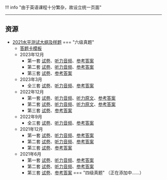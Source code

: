!!! info "由于英语课程十分繁杂，故设立统一页面"

---

## 资源  
- [2021水平测试大纲及样题](https://lz.qaiu.top/parser?url=https://cqu-openlib.lanzouh.com/iOgu41uqa6ed)
=== "六级真题"
    * [答题卡模板](https://vercel-chi-kohl.vercel.app/lanzouyunapi.php?data=https://cqu-openlib.lanzout.com/iW7Ta1v5ykqd&redirect=1)
    * 2023年12月
        * 第一套 [试卷](https://vercel-chi-kohl.vercel.app/lanzouyunapi.php?data=https://cqu-openlib.lanzout.com/iZMld1wje7mb&redirect=1)、[听力音频](https://vercel-chi-kohl.vercel.app/lanzouyunapi.php?data=https://cqu-openlib.lanzout.com/iG3Y41wje6jc&redirect=1)、[参考答案](https://vercel-chi-kohl.vercel.app/lanzouyunapi.php?data=https://cqu-openlib.lanzout.com/ikgTm1wje3mh&redirect=1)  
        * 第二套 [试卷](https://vercel-chi-kohl.vercel.app/lanzouyunapi.php?data=https://cqu-openlib.lanzout.com/i31IS1wjegqj&redirect=1)、[听力音频](https://vercel-chi-kohl.vercel.app/lanzouyunapi.php?data=https://cqu-openlib.lanzout.com/i4UsI1wjegoh&redirect=1)、[参考答案](https://vercel-chi-kohl.vercel.app/lanzouyunapi.php?data=https://cqu-openlib.lanzout.com/iZTbA1wjeegh&redirect=1)  
        * 第三套 [试卷](https://vercel-chi-kohl.vercel.app/lanzouyunapi.php?data=https://cqu-openlib.lanzout.com/iD1ol1wjeabi&redirect=1)、[参考答案](https://vercel-chi-kohl.vercel.app/lanzouyunapi.php?data=https://cqu-openlib.lanzout.com/iJJFD1wjea1i&redirect=1)  
    * 2023年3月  
        * 全三套 [试卷](https://vercel-chi-kohl.vercel.app/lanzouyunapi.php?data=https://cqu-openlib.lanzout.com/izSGs1v4xk1g&redirect=1)、[听力音频](https://vercel-chi-kohl.vercel.app/lanzouyunapi.php?data=https://cqu-openlib.lanzout.com/iTzFq1v4xjji&redirect=1)、[参考答案](https://vercel-chi-kohl.vercel.app/lanzouyunapi.php?data=https://cqu-openlib.lanzout.com/iZKlv1v4ximf&redirect=1)  
    * 2022年12月  
        * 第一套 [试卷](https://vercel-chi-kohl.vercel.app/lanzouyunapi.php?data=https://cqu-openlib.lanzout.com/ipiYA1v4wnob&redirect=1)、[听力音频](https://vercel-chi-kohl.vercel.app/lanzouyunapi.php?data=https://cqu-openlib.lanzout.com/iM9T61v4wmwd&redirect=1)、[听力原文](https://vercel-chi-kohl.vercel.app/lanzouyunapi.php?data=https://cqu-openlib.lanzout.com/i1jjN1v4wjsb&redirect=1)、[参考答案](https://vercel-chi-kohl.vercel.app/lanzouyunapi.php?data=https://cqu-openlib.lanzout.com/iYbVM1v4wjpi&redirect=1)  
        * 第二套 [试卷](https://vercel-chi-kohl.vercel.app/lanzouyunapi.php?data=https://cqu-openlib.lanzout.com/ifhQi1v4wvsd&redirect=1)、[听力音频](https://vercel-chi-kohl.vercel.app/lanzouyunapi.php?data=https://cqu-openlib.lanzout.com/ixdTz1v4wuze&redirect=1)、[听力原文](https://vercel-chi-kohl.vercel.app/lanzouyunapi.php?data=https://cqu-openlib.lanzout.com/isD9Y1v4wsmj&redirect=1)、[参考答案](https://vercel-chi-kohl.vercel.app/lanzouyunapi.php?data=https://cqu-openlib.lanzout.com/irVyC1v4wsli&redirect=1)  
        * 第三套 [试卷](https://vercel-chi-kohl.vercel.app/lanzouyunapi.php?data=https://cqu-openlib.lanzout.com/iUtLG1v4wqkf&redirect=1)、[参考答案](https://vercel-chi-kohl.vercel.app/lanzouyunapi.php?data=https://cqu-openlib.lanzout.com/ip3TQ1v4wpze&redirect=1)  
    * 2022年9月  
        * 全三套 [试卷](https://vercel-chi-kohl.vercel.app/lanzouyunapi.php?data=https://cqu-openlib.lanzout.com/iXXcT1v4unqb&redirect=1)、[听力音频](https://vercel-chi-kohl.vercel.app/lanzouyunapi.php?data=https://cqu-openlib.lanzout.com/iw1Sj1v4unmh&redirect=1)、[参考答案](https://vercel-chi-kohl.vercel.app/lanzouyunapi.php?data=https://cqu-openlib.lanzout.com/iK4LJ1v4unni&redirect=1)  
    * 2021年12月
        * 第一套 [试卷](https://vercel-chi-kohl.vercel.app/lanzouyunapi.php?data=https://cqu-openlib.lanzout.com/iOcwR1v5y2aj&redirect=1)、[听力音频](https://vercel-chi-kohl.vercel.app/lanzouyunapi.php?data=https://cqu-openlib.lanzout.com/ileGO1v5y27g&redirect=1)、[参考答案](https://vercel-chi-kohl.vercel.app/lanzouyunapi.php?data=https://cqu-openlib.lanzout.com/iqM2b1v5y1dg&redirect=1)
        * 第二套 [试卷](https://vercel-chi-kohl.vercel.app/lanzouyunapi.php?data=https://cqu-openlib.lanzout.com/io8f91v5y39e&redirect=1)、[听力音频](https://vercel-chi-kohl.vercel.app/lanzouyunapi.php?data=https://cqu-openlib.lanzout.com/iwifX1v5y37c&redirect=1)、[参考答案](https://vercel-chi-kohl.vercel.app/lanzouyunapi.php?data=https://cqu-openlib.lanzout.com/imGE81v5y2hg&redirect=1)
        * 第三套 [试卷](https://vercel-chi-kohl.vercel.app/lanzouyunapi.php?data=https://cqu-openlib.lanzout.com/iSFew1v5y2fe&redirect=1)、[参考答案](https://vercel-chi-kohl.vercel.app/lanzouyunapi.php?data=https://cqu-openlib.lanzout.com/iwpwq1v5y2cb&redirect=1)
    * 2021年6月
        * 第一套 [试卷](https://vercel-chi-kohl.vercel.app/lanzouyunapi.php?data=https://cqu-openlib.lanzout.com/iggb11v5xxaj&redirect=1)、[听力音频](https://vercel-chi-kohl.vercel.app/lanzouyunapi.php?data=https://cqu-openlib.lanzout.com/is90b1v5xx8h&redirect=1)、[参考答案](https://vercel-chi-kohl.vercel.app/lanzouyunapi.php?data=https://cqu-openlib.lanzout.com/iC1hE1v5xweh&redirect=1)
        * 第二套 [试卷](https://vercel-chi-kohl.vercel.app/lanzouyunapi.php?data=https://cqu-openlib.lanzout.com/iEpsl1v5xyje&redirect=1)、[听力音频](https://vercel-chi-kohl.vercel.app/lanzouyunapi.php?data=https://cqu-openlib.lanzout.com/icjhX1v5xyhc&redirect=1)、[参考答案](https://vercel-chi-kohl.vercel.app/lanzouyunapi.php?data=https://cqu-openlib.lanzout.com/i5KIy1v5xxrg&redirect=1)
        * 第三套 [试卷](https://vercel-chi-kohl.vercel.app/lanzouyunapi.php?data=https://cqu-openlib.lanzout.com/i8VY21v5xxih&redirect=1)、[参考答案](https://vercel-chi-kohl.vercel.app/lanzouyunapi.php?data=https://cqu-openlib.lanzout.com/iFU5n1v5xxgf&redirect=1)
=== "四级真题"
    （正在添加中……）  